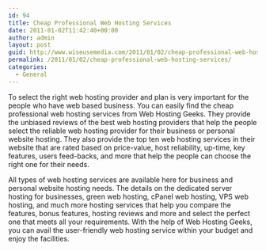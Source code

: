 ```yaml
---
id: 94
title: Cheap Professional Web Hosting Services
date: 2011-01-02T11:42:40+00:00
author: admin
layout: post
guid: http://www.wiseusemedia.com/2011/01/02/cheap-professional-web-hosting-services/
permalink: /2011/01/02/cheap-professional-web-hosting-services/
categories:
  - General
---
```

To select the right web hosting provider and plan is very important for the people who have web based business. You can easily find the cheap professional web hosting services from Web Hosting Geeks. They provide the unbiased reviews of the best web hosting providers that help the people select the reliable web hosting provider for their business or personal website hosting. They also provide the top ten web hosting services in their website that are rated based on price-value, host reliability, up-time, key features, users feed-backs, and more that help the people can choose the right one for their needs.

All types of web hosting services are available here for business and personal website hosting needs. The details on the dedicated server hosting for businesses, green web hosting, cPanel web hosting, VPS web hosting, and much more hosting services that help you compare the features, bonus features, hosting reviews and more and select the perfect one that meets all your requirements. With the help of Web Hosting Geeks, you can avail the user-friendly web hosting service within your budget and enjoy the facilities.